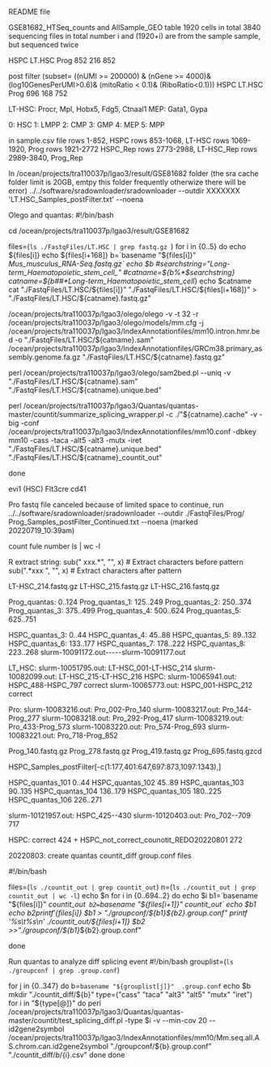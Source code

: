  README file



 GSE81682_HTSeq_counts and AllSample_GEO table 
 1920 cells in total
 3840 sequencing files in total
 number i and (1920+i) are from the sample sample, but sequenced twice

 HSPC    LT.HSC   Prog 
   852        216    852 

post filter (subset= ((nUMI >= 200000) & 
                                      (nGene >= 4000)&
                                      (log10GenesPerUMI>0.6)&
                                      (mitoRatio < 0.1)&
                                      (RiboRatio<0.1)))
  HSPC LT.HSC   Prog 
   696    168    752 


   LT-HSC: Procr, Mpl, Hobx5, Fdg5, Ctnaal1
MEP: Gata1, Gypa


0: HSC
1: LMPP
2: CMP
3: GMP
4: MEP
5: MPP

in sample.csv file
rows 1-852, HSPC
rows 853-1068, LT-HSC
rows 1069-1920, Prog
rows 1921-2772 HSPC_Rep
rows 2773-2988, LT-HSC_Rep
rows 2989-3840, Prog_Rep

In /ocean/projects/tra110037p/lgao3/result/GSE81682 folder  (the sra cache folder limit is 20GB, emtpy this folder frequently otherwize there will be error)
../../software/sradownloader/sradownloader  --outdir XXXXXXX 'LT.HSC_Samples_postFilter.txt'  --noena

Olego and quantas:
#!/bin/bash

cd /ocean/projects/tra110037p/lgao3/result/GSE81682

files=(`ls ./FastqFiles/LT.HSC | grep fastq.gz `)
for i in {0..5}
do
        echo ${files[i]}
        echo ${files[i+168]}
        b=`basename "${files[i]}"  _Mus_musculus_RNA-Seq.fastq.gz`
        echo $b
        #searchstring="Long-term_Haematopoietic_stem_cell_"
        #catname=${b%*$searchstring}
        catname=${b##*Long-term_Haematopoietic_stem_cell_}
        echo $catname
        cat "./FastqFiles/LT.HSC/${files[i]}" "./FastqFiles/LT.HSC/${files[i+168]}" > "./FastqFiles/LT.HSC/${catname}.fastq.gz"

/ocean/projects/tra110037p/lgao3/olego/olego -v -t 32 -r /ocean/projects/tra110037p/lgao3/olego/models/mm.cfg -j /ocean/projects/tra110037p/lgao3/IndexAnnotationfiles/mm10.intron.hmr.bed -o "./FastqFiles/LT.HSC/${catname}.sam"  /ocean/projects/tra110037p/lgao3/IndexAnnotationfiles/GRCm38.primary_assembly.genome.fa.gz "./FastqFiles/LT.HSC/${catname}.fastq.gz"

perl /ocean/projects/tra110037p/lgao3/olego/sam2bed.pl --uniq -v "./FastqFiles/LT.HSC/${catname}.sam" "./FastqFiles/LT.HSC/${catname}.unique.bed"

perl /ocean/projects/tra110037p/lgao3/Quantas/quantas-master/countit/summarize_splicing_wrapper.pl -c ./"${catname}.cache" -v -big  -conf /ocean/projects/tra110037p/lgao3/IndexAnnotationfiles/mm10.conf -dbkey mm10 -cass -taca -alt5 -alt3 -mutx -iret "./FastqFiles/LT.HSC/${catname}.unique.bed" "./FastqFiles/LT.HSC/${catname}_countit_out"

done


evi1 (HSC)
Flt3cre
cd41


Pro fastq file canceled because of limited space
to continue, run 
../../software/sradownloader/sradownloader --outdir ./FastqFiles/Prog/ Prog_Samples_postFilter_Continued.txt --noena
(marked 20220719_10:39am)

count fule number
ls | wc -l

R extract string: 
sub(" xxx.*", "", x)                 # Extract characters before pattern
sub(".*xxx ", "", x)                 # Extract characters after pattern


LT-HSC_214.fastq.gz
LT-HSC_215.fastq.gz
LT-HSC_216.fastq.gz

Prog_quantas: 0..124
Prog_quantas_1: 125..249
Prog_quantas_2: 250..374
Prog_quantas_3: 375..499
Prog_quantas_4: 500..624
Prog_quantas_5: 625..751

HSPC_quantas_3: 0..44
HSPC_quantas_4: 45..88
HSPC_quantas_5: 89..132
HSPC_quantas_6: 133..177
HSPC_quantas_7: 178..222
HSPC_quantas_8: 223..268
slurm-10091172.out-----slurm-10091177.out

LT_HSC:
slurm-10051795.out: LT-HSC_001-LT-HSC_214
slurm-10082099.out: LT-HSC_215-LT-HSC_216 
HSPC: 
slurm-10065941.out: HSPC_488-HSPC_797 correct
slurm-10065773.out: HSPC_001-HSPC_212 correct

Pro:
slurm-10083216.out: Pro_002-Pro_140
slurm-10083217.out: Pro_144-Prog_277
slurm-10083218.out: Pro_292-Prog_417
slurm-10083219.out: Pro_433-Prog_573
slurm-10083220.out: Pro_574-Prog_693
slurm-10083221.out: Pro_718-Prog_852



Prog_140.fastq.gz
Prog_278.fastq.gz
Prog_419.fastq.gz
Prog_695.fastq.gzcd

HSPC_Samples_postFilter[-c(1:177,401:647,697:873,1097:1343),]

HSPC_quantas_101  0..44
HSPC_quantas_102  45..89
HSPC_quantas_103  90..135
HSPC_quantas_104  136..179
HSPC_quantas_105  180..225
HSPC_quantas_106 226..271



 slurm-10121957.out: HSPC_425--430
  slurm-10120403.out: Pro_702--709  717


  HSPC: correct 424 + HSPC_not_correct_counotit_REDO20220801 272



  20220803: 
  create quantas countit_diff group.conf files
  
  #!/bin/bash
  
files=(`ls ./countit_out | grep countit_out`)
n=(`ls ./countit_out | grep countit_out | wc -l`)
echo $n
for i in {0..694..2}
do
        echo $i
        b1=`basename "${files[i]}"  _countit_out`
        b2=`basename "${files[i+1]}"  _countit_out`
        echo $b1
        echo $b2
        printf '%s\t%s\n' ./countit_out/${files[i]} $b1 > "./groupconf/${b1}_${b2}.group.conf"
        printf '%s\t%s\n' ./countit_out/${files[i+1]}  $b2 >>"./groupconf/${b1}_${b2}.group.conf"

done


Run quantas to analyze diff splicing event
#!/bin/bash
grouplist=(`ls ./groupconf | grep .group.conf`)

for j in {0..347}
do
        b=`basename "${grouplist[j]}"  .group.conf`
        echo $b
        mkdir "./countit_diff/${b}"
        type=("cass" "taca" "alt3" "alt5" "mutx" "iret")
        for i in "${type[@]}"
        do
        perl /ocean/projects/tra110037p/lgao3/Quantas/quantas-master/countit/test_splicing_diff.pl -type $i -v --min-cov 20 --id2gene2symbol /ocean/projects/tra110037p/lgao3/IndexAnnotationfiles/mm10/Mm.seq.all.AS.chrom.can.id2gene2symbol "./groupconf/${b}.group.conf" "./countit_diff/${b}/${i}.csv"
        done
done
